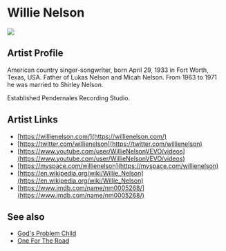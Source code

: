 # Willie Nelson

![](../../asssets/artists/Willie_Nelson.png)

## Artist Profile

American country singer-songwriter, born April 29, 1933 in Fort Worth, Texas, USA. Father of Lukas Nelson and Micah Nelson.
From 1963 to 1971 he was married to Shirley Nelson.

Established Pendernales Recording Studio.

## Artist Links

- [https://willienelson.com/](https://willienelson.com/)
- [https://twitter.com/willienelson](https://twitter.com/willienelson)
- [https://www.youtube.com/user/WillieNelsonVEVO/videos](https://www.youtube.com/user/WillieNelsonVEVO/videos)
- [https://myspace.com/willienelson](https://myspace.com/willienelson)
- [https://en.wikipedia.org/wiki/Willie_Nelson](https://en.wikipedia.org/wiki/Willie_Nelson)
- [https://www.imdb.com/name/nm0005268/](https://www.imdb.com/name/nm0005268/)


## See also

- [God's Problem Child](Willie_Nelson-Gods_Problem_Child.md)
- [One For The Road](Willie_Nelson-One_For_The_Road.md)

